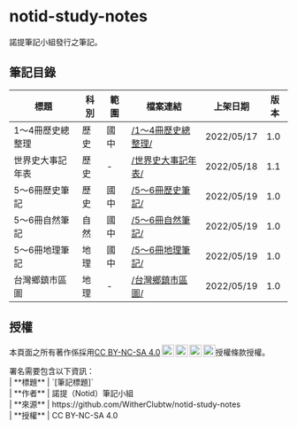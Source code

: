 # notid-study-notes

諾提筆記小組發行之筆記。

## 筆記目錄


| 標題 | 科別 | 範圍 | 檔案連結 | 上架日期 | 版本 |
| -- | -- | -- | -- | -- | -- |
| 1～4冊歷史總整理 | 歷史 | 國中 | [/1～4冊歷史總整理/](/1～4冊歷史總整理/) | 2022/05/17 | 1.0 |
| 世界史大事記年表 | 歷史 | - | [/世界史大事記年表/](/世界史大事記年表/) | 2022/05/18 | 1.1 |
| 5～6冊歷史筆記 | 歷史 | 國中 | [/5～6冊歷史筆記/](/5～6冊歷史筆記/) | 2022/05/19 | 1.0 |
| 5～6冊自然筆記 | 自然 | 國中 | [/5～6冊自然筆記/](/5～6冊自然筆記/) | 2022/05/19 | 1.0 |
| 5～6冊地理筆記 | 地理 | 國中 | [/5～6冊地理筆記/](/5～6冊地理筆記/) | 2022/05/19 | 1.0 |
| 台灣鄉鎮市區圖 | 地理 | - | [/台灣鄉鎮市區圖/](/台灣鄉鎮市區圖/) | 2022/05/19 | 1.0 |

## 授權

<p xmlns:cc="http://creativecommons.org/ns#" >本頁面之所有著作係採用<a href="http://creativecommons.org/licenses/by-nc-sa/4.0/?ref=chooser-v1" target="_blank" rel="license noopener noreferrer" style="display:inline-block;">CC BY-NC-SA 4.0<img style="height:22px!important;margin-left:3px;vertical-align:text-bottom;" src="https://mirrors.creativecommons.org/presskit/icons/cc.svg?ref=chooser-v1"><img style="height:22px!important;margin-left:3px;vertical-align:text-bottom;" src="https://mirrors.creativecommons.org/presskit/icons/by.svg?ref=chooser-v1"><img style="height:22px!important;margin-left:3px;vertical-align:text-bottom;" src="https://mirrors.creativecommons.org/presskit/icons/nc.svg?ref=chooser-v1"><img style="height:22px!important;margin-left:3px;vertical-align:text-bottom;" src="https://mirrors.creativecommons.org/presskit/icons/sa.svg?ref=chooser-v1"></a>授權條款授權。</p>
署名需要包含以下資訊：<br>
| **標題** | `[筆記標題]` <br>
| **作者** | 諾提（Notid）筆記小組 <br>
| **來源** | https://github.com/WitherClubtw/notid-study-notes <br>
| **授權** | CC BY-NC-SA 4.0 <br>
